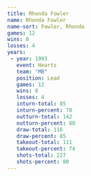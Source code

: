 ```yaml
---
title: Rhonda Fowler
name: Rhonda Fowler
name-sort: Fowler, Rhonda
games: 12
wins: 8
losses: 4
years:
 - year: 1993
   event: Hearts
   team: "MB"
   position: Lead
   games: 12
   wins: 8
   losses: 4
   inturn-total: 85
   inturn-percent: 78
   outturn-total: 142
   outturn-percent: 80
   draw-total: 116
   draw-percent: 85
   takeout-total: 111
   takeout-percent: 74
   shots-total: 227
   shots-percent: 80
---
```

